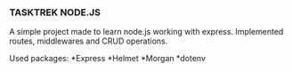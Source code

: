 ### TASKTREK NODE.JS ###
A simple project made to learn node.js working with express. Implemented routes, middlewares and CRUD operations.

Used packages:
*Express
*Helmet
*Morgan
*dotenv